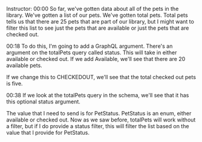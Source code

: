 Instructor: 00:00 So far, we've gotten data about all of the pets in the library. We've gotten a list of our pets. We've gotten total pets. Total pets tells us that there are 25 pets that are part of our library, but I might want to filter this list to see just the pets that are available or just the pets that are checked out.

00:18 To do this, I'm going to add a GraphQL argument. There's an argument on the totalPets query called status. This will take in either available or checked out. If we add Available, we'll see that there are 20 available pets.

If we change this to CHECKEDOUT, we'll see that the total checked out pets is five.

00:38 If we look at the totalPets query in the schema, we'll see that it has this optional status argument.


The value that I need to send is for PetStatus. PetStatus is an enum, either available or checked out. Now as we saw before, totalPets will work without a filter, but if I do provide a status filter, this will filter the list based on the value that I provide for PetStatus.

